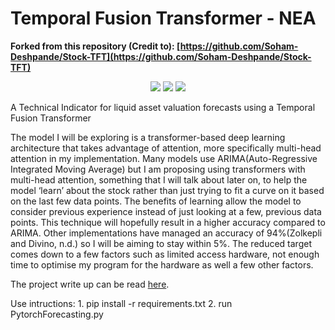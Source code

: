 # Temporal Fusion Transformer - NEA

**Forked from this repository (Credit to): [https://github.com/Soham-Deshpande/Stock-TFT](https://github.com/Soham-Deshpande/Stock-TFT)**

<p align="center">
      <a href="https://www.python.org/">
        <img src="https://img.shields.io/badge/Python-3.8-ff69b4.svg" /></a>
       <a href= "https://pytorch.org/">
        <img src="https://img.shields.io/badge/PyTorch-1.10-2BAF2B.svg" /></a>
      <img src="https://img.shields.io/badge/license-MIT-blue.svg"/>

</p>

A Technical Indicator for liquid asset valuation forecasts using a Temporal Fusion Transformer

The model I will be exploring is a transformer-based deep learning architecture that takes advantage of attention, more specifically multi-head attention in my implementation. 
Many models use ARIMA(Auto-Regressive Integrated Moving Average) but I am proposing using transformers with multi-head attention, something that I will talk about later on, to help the model ‘learn’ about the stock rather than just trying to fit a curve on it based on the last few data points. The benefits of learning allow the model to consider previous experience instead of just looking at a few, previous data points. This technique will hopefully result in a higher accuracy compared to ARIMA. Other implementations have managed an accuracy of 94%(Zolkepli and Divino, n.d.) so I will be aiming to stay within 5%. The reduced target comes down to a few factors such as limited access hardware, not enough time to optimise my program for the hardware as well a few other factors. 

The project write up can be read [here](https://github.com/Soham-Deshpande/Stock-TFT/blob/main/Writeup/StockTFT.pdf).
 
Use intructions:
      1. pip install -r requirements.txt
      2. run PytorchForecasting.py

